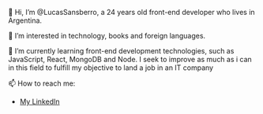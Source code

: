👋 Hi, I’m @LucasSansberro, a 24 years old front-end developer who lives in Argentina. 

👀 I’m interested in technology, books and foreign languages.

🌱 I’m currently learning  front-end development technologies, such as JavaScript, React, MongoDB and Node. I seek to improve as much as i can in this field to fulfill my objective to land a job in an IT company

📫 How to reach me: 
- [My LinkedIn](https://www.linkedin.com/in/lucas-sansberro/)
